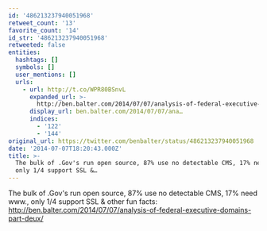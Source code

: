 ```yaml
---
id: '486213237940051968'
retweet_count: '13'
favorite_count: '14'
id_str: '486213237940051968'
retweeted: false
entities:
  hashtags: []
  symbols: []
  user_mentions: []
  urls:
    - url: http://t.co/WPR80BSnvL
      expanded_url: >-
        http://ben.balter.com/2014/07/07/analysis-of-federal-executive-domains-part-deux/
      display_url: ben.balter.com/2014/07/07/ana…
      indices:
        - '122'
        - '144'
original_url: https://twitter.com/benbalter/status/486213237940051968
date: '2014-07-07T18:20:43.000Z'
title: >-
  The bulk of .Gov's run open source, 87% use no detectable CMS, 17% need www.,
  only 1/4 support SSL &…
---
```


The bulk of .Gov's run open source, 87% use no detectable CMS, 17% need www., only 1/4 support SSL &amp; other fun facts: http://ben.balter.com/2014/07/07/analysis-of-federal-executive-domains-part-deux/